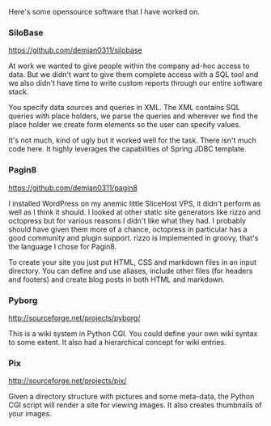 Here's some opensource software that I have worked on.

### SiloBase ###
<https://github.com/demian0311/silobase>

At work we wanted to give people within the company ad-hoc access to data.  But we didn't
want to give them complete access with a SQL tool and we also didn't have time to write
custom reports through our entire software stack.

You specify data sources and queries in XML.  The XML contains SQL queries with place holders,
we parse the queries and wherever we find the place holder we create form elements so the
user can specify values.

It's not much, kind of ugly but it worked well for the task.  There isn't much code here.
It highly leverages the capabilities of Spring JDBC template.


### Pagin8 ###
<https://github.com/demian0311/pagin8>

I installed WordPress on my anemic little SliceHost VPS, it didn't perform as well as I
think it should.  I looked at other static site generators like rizzo and octopress but
for various reasons I didn't like what they had.  I probably should have given them more
   of a chance, octopress in particular has a good community and plugin support.  rizzo
   is implemented in groovy, that's the language I chose for Pagin8.

To create your site you just put HTML, CSS and markdown files in an input directory.  You
can define and use aliases, include other files (for headers and footers) and create
blog posts in both HTML and markdown.

### Pyborg ###
<http://sourceforge.net/projects/pyborg/>

This is a wiki system in Python CGI.  You could define your own wiki syntax to some
extent.  It also had a hierarchical concept for wiki entries.

### Pix ###
<http://sourceforge.net/projects/pix/>

Given a directory structure with pictures and some meta-data, the Python CGI script
will render a site for viewing images.  It also creates thumbnails of your images.


